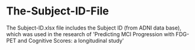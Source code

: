 # The-Subject-ID-File
The Subject-ID.xlsx file includes the Subject ID (from ADNI data base), 
which was used in the research of 'Predicting MCI Progression with FDG-PET and Cognitive Scores: a longitudinal study'
